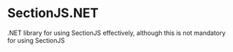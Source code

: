 SectionJS.NET
=============

.NET library for using SectionJS effectively, although this is not mandatory for using SectionJS
